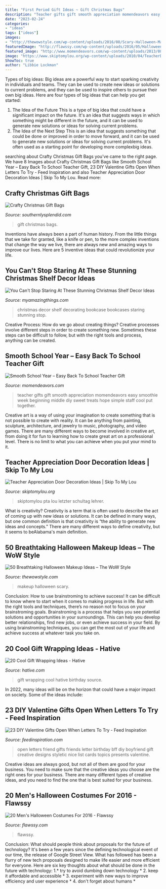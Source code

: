 ```yaml
---
title: "First Period Gift Ideas ~ Gift Christmas Bags"
description: "Teacher gifts gift smooth appreciation momendeavors easy smoothie week beginning middle diy sweet treats hope simple staff cool put together"
date: "2023-02-24"
categories:
- "ideas"
tags: ["ideas"]
images:
- "http://thewowstyle.com/wp-content/uploads/2016/08/Scary-Halloween-Makeup.jpg"
featuredImage: "http://flawssy.com/wp-content/uploads/2016/05/Halloween-Costume-Ideas-For-Men.jpg"
featured_image: "http://www.momendeavors.com/wp-content/uploads/2013/08/Back-to-School-Smooth-Year-Teacher-Gift--652x1024.jpg"
image: "https://www.skiptomylou.org/wp-content/uploads/2010/04/TeacherDoor-superstar-1.jpg"
ShowToc: true
author: "Libbie Lockman"
---
```



Types of big ideas:
Big ideas are a powerful way to start sparking creativity in individuals and teams. They can be used to create new ideas or solutions to current problems, and they can be used to inspire others to pursue their own big ideas. Here are four types of big ideas that can help you get started:
1. The Idea of the Future
This is a type of big idea that could have a significant impact on the future. It's an idea that suggests ways in which something might be different in the future, and it can be used to generate new solutions or ideas for solving current problems.
2. The Idea of the Next Step
This is an idea that suggests something that could be done or improved in order to move forward, and it can be used to generate new solutions or ideas for solving current problems. It's often used as a starting point for developing more complexbig ideas.

	

		
searching about Crafty Christmas Gift Bags you've came to the right page. We have 8 Images about Crafty Christmas Gift Bags like Smooth School Year – Easy Back To School Teacher Gift, 23 DIY Valentine Gifts Open When Letters To Try - Feed Inspiration and also Teacher Appreciation Door Decoration Ideas | Skip To My Lou. Read more:
		
    
## Crafty Christmas Gift Bags

<img loading=lazy src="https://www.southernlysplendid.com/wp-content/uploads/2017/11/IMG_6170.jpg" onerror="this.onerror=null;this.src='https://tse2.mm.bing.net/th?id=OIP.PYjjAp8LJfCPFNfJEBv8PwHaLH&amp;pid=15.1';" alt="Crafty Christmas Gift Bags">

_Source: southernlysplendid.com_

>gift christmas bags. 

	

Inventions have always been a part of human history. From the little things that we take for granted, like a knife or pen, to the more complex inventions that change the way we live, there are always new and amazing ways to improve our lives. Here are 5 inventive ideas that could revolutionize your life.

    
## You Can&#039;t Stop Staring At These Stunning Christmas Shelf Decor Ideas

<img loading=lazy src="https://myamazingthings.com/wp-content/uploads/2017/12/christmas-shelf-decor-7-.jpg" onerror="this.onerror=null;this.src='https://tse4.mm.bing.net/th?id=OIP.rOfRFMzD7U3_mXIS-WSC-QHaJ4&amp;pid=15.1';" alt="You Can&#039;t Stop Staring At These Stunning Christmas Shelf Decor Ideas">

_Source: myamazingthings.com_

>christmas decor shelf decorating bookcase bookcases staring stunning stop. 

	

Creative Process: How do we go about creating things?
Creative processes involve different steps in order to create something new. Sometimes these steps can be difficult to follow, but with the right tools and process, anything can be created.

    
## Smooth School Year – Easy Back To School Teacher Gift

<img loading=lazy src="http://www.momendeavors.com/wp-content/uploads/2013/08/Back-to-School-Smooth-Year-Teacher-Gift--652x1024.jpg" onerror="this.onerror=null;this.src='https://tse4.mm.bing.net/th?id=OIP.MpVsDMUebNwGTpXC5oSBGQHaLo&amp;pid=15.1';" alt="Smooth School Year – Easy Back To School Teacher Gift">

_Source: momendeavors.com_

>teacher gifts gift smooth appreciation momendeavors easy smoothie week beginning middle diy sweet treats hope simple staff cool put together. 

	

Creative art is a way of using your imagination to create something that is not possible to create with reality. It can be anything from painting, sculpture, architecture, and jewelry to music, photography, and video games. There are many different ways to become involved in creative art, from doing it for fun to learning how to create great art on a professional level. There is no limit to what you can achieve when you put your mind to it.

    
## Teacher Appreciation Door Decoration Ideas | Skip To My Lou

<img loading=lazy src="https://www.skiptomylou.org/wp-content/uploads/2010/04/TeacherDoor-superstar-1.jpg" onerror="this.onerror=null;this.src='https://tse1.mm.bing.net/th?id=OIP.cYkg-tU2Kjc2ahS02dihHwAAAA&amp;pid=15.1';" alt="Teacher Appreciation Door Decoration Ideas | Skip To My Lou">

_Source: skiptomylou.org_

>skiptomylou pta lou letzter schultag lehrer. 

	

What is creativity?
Creativity is a term that is often used to describe the act of coming up with new ideas or solutions. It can be defined in many ways, but one common definition is that creativity is “the ability to generate new ideas and concepts.” There are many different ways to define creativity, but it seems to beAlabama's main definition.

    
## 50 Breathtaking Halloween Makeup Ideas – The WoW Style

<img loading=lazy src="http://thewowstyle.com/wp-content/uploads/2016/08/Scary-Halloween-Makeup.jpg" onerror="this.onerror=null;this.src='https://tse1.mm.bing.net/th?id=OIP.TGwhNwYMFv0U_eslDgBZdAHaLW&amp;pid=15.1';" alt="50 Breathtaking Halloween Makeup Ideas – The WoW Style">

_Source: thewowstyle.com_

>makeup halloween scary. 

	

Conclusion: How to use brainstroming to achieve success!
It can be difficult to know where to start when it comes to making progress in life. But with the right tools and techniques, there’s no reason not to focus on your brainstroming goals. Brainstroming is a process that helps you see potential solutions and opportunities in your surroundings. This can help you develop better relationships, find new jobs, or even achieve success in your field. By using brainstroming techniques, you can get the most out of your life and achieve success at whatever task you take on.

    
## 20 Cool Gift Wrapping Ideas - Hative

<img loading=lazy src="https://hative.com/wp-content/uploads/2014/10/gift-wrapping-ideas/3-cool-gift-wrapping-ideas.jpg" onerror="this.onerror=null;this.src='https://tse2.mm.bing.net/th?id=OIP.IumchR58nq-vAcfGyDOSDAHaJ4&amp;pid=15.1';" alt="20 Cool Gift Wrapping Ideas - Hative">

_Source: hative.com_

>gift wrapping cool hative birthday source. 

	

In 2022, many ideas will be on the horizon that could have a major impact on society. Some of the ideas include: 

    
## 23 DIY Valentine Gifts Open When Letters To Try - Feed Inspiration

<img loading=lazy src="http://feedinspiration.com/wp-content/uploads/2016/12/My-best-friends-open-when-letters.jpg" onerror="this.onerror=null;this.src='https://tse4.mm.bing.net/th?id=OIP.DsY3t06dKj5jrG1B401NMwHaJ4&amp;pid=15.1';" alt="23 DIY Valentine Gifts Open When Letters To Try - Feed Inspiration">

_Source: feedinspiration.com_

>open letters friend gifts friends letter birthday bff diy boyfriend gift creative designs styletic nice list cards topics presents valentine. 

	

Creative ideas are always good, but not all of them are good for your business. You need to make sure that the creative ideas you choose are the right ones for your business. There are many different types of creative ideas, and you need to find the one that is best suited for your business.

    
## 20 Men&#039;s Halloween Costumes For 2016 - Flawssy

<img loading=lazy src="http://flawssy.com/wp-content/uploads/2016/05/Halloween-Costume-Ideas-For-Men.jpg" onerror="this.onerror=null;this.src='https://tse4.mm.bing.net/th?id=OIP.fnmWO5tfCrQBNWdvGA1eIAHaOb&amp;pid=15.1';" alt="20 Men&#039;s Halloween Costumes For 2016 - Flawssy">

_Source: flawssy.com_

>flawssy. 

	

Conclusion: What should people think about proposals for the future of technology?
It's been a few years since the defining technological event of our time, the release of Google Street View. What has followed has been a flurry of new tech proposals designed to make life easier and more efficient for everyone. Here are six key thoughts about what should be done in the future with technology: 
1.* try to avoid dumbing down technology *
2. keep it affordable and accessible *
3. experiment with new ways to improve efficiency and user experience *
4. don't forget about humans *

